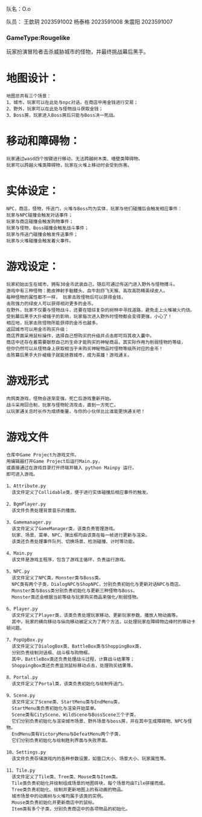 队名：O.o

队员：
王歆玥 2023591002
杨泰格 2023591008
朱震阳 2023591007


### GameType:Rougelike
玩家扮演冒险者击杀威胁城市的怪物，并最终挑战幕后黑手。

# 地图设计：
    地图总共有三个场景：
    1、城市，玩家可以在此处与npc对话，在商店中用金钱进行交易；
    2、野外，玩家可以在此处与怪物战斗获取金钱；
    3、Boss房，玩家进入Boss房后只能与Boss决一死战。

# 移动和障碍物：
    玩家通过wasd四个按键进行移动，无法跨越树木类、墙壁类障碍物。
    玩家可以跨越火堆类障碍物，玩家在火堆上移动时会受到伤害。

# 实体设定：
    NPC，商店，怪物，传送门，火堆与Boss均为实体，玩家与他们碰撞后会触发相应事件：
    玩家与NPC碰撞会触发对话事件；
    玩家与商店碰撞会触发购物事件；
    玩家与怪物、Boss碰撞会触发战斗事件；
    玩家与传送门碰撞会触发传送事件；
    玩家与火堆碰撞会触发着火事件。

# 游戏设定：
    玩家初始出生在城市，拥有30金币武装自己，随后可通过传送门进入野外与怪物搏斗。
    游戏中有三种怪物：脆皮神射手骷髅头、血牛刮痧飞天猴、高攻高防精英绿皮人。
    每种怪物的属性都不一样， 玩家击败怪物后可以获得金钱，
    击败强力的绿皮人可以获得相对更多的金币。
    在野外，玩家不仅要与怪物战斗，还要在错综复杂的树林中寻找道路，避免走上火堆被火灼烧。
    受到幕后黑手大扑棱蛾子的影响，玩家每次进入野外时怪物都会变得更强，小心了！
    相应地，玩家击败怪物所能获得的金币也越多。
    返回城市可以用金币购买升级：
    商店界面采用鼠标操作，选择自己想购买的升级并点击即可将其收入囊中。
    商店中还存在着需要献祭自己的生命才能购买的神秘商品，其实际作用为削弱怪物的等级，
    但你仍然可以从怪物身上获取相当于未购买神秘物品时怪物等级所对应的金币！
    击败幕后黑手大扑棱蛾子就能拯救城市，成为英雄！游戏通关。

# 游戏形式
    肉鸽类游戏，怪物会逐渐变强，死亡后游戏重新开始。
    战斗采用回合制，玩家与怪物轮流攻击，直到一方死亡。
    以玩家通关总时长作为成绩衡量，与你的小伙伴比比谁能更快通关吧！

# 游戏文件
    仓库中Game Project为游戏文件。
    用编辑器打开Game Project后运行Main.py，
    或直接通过在游戏目录打开终端并输入 python Mainpy 运行，
    即可进入游戏。
    
    1、Attribute.py
      该文件定义了Collidable类，便于进行实体碰撞后相应事件的触发。

    2、BgmPlayer.py
      该文件负责处理背景音乐的播放。

    3、Gamemanager.py
      该文件定义了GameManager类，该类负责管理游戏。
      玩家、场景、菜单、NPC、弹出框均由该类在每一帧进行更新与渲染。
      该类还负责处理事件队列、切换场景、检测碰撞、计时等功能。

    4、Main.py
      该文件是游戏主程序，包含了游戏主循环，负责运行游戏。

    5、NPC.py
      该文件定义了NPC类，Monster类与Boss类。
      NPC类有两个子类，DialogNPC与ShopNPC，分别负责初始化与更新对话NPC与商店。
      Monster类与Boss类分别负责初始化与更新三种怪物与Boss。
      Monster类还会根据当前等级与玩家购买商品来强化/削弱怪物。

    6、Player.py
      该文件定义了Player类，该类负责处理玩家移动、更新玩家参数、播放人物动画等。
      其中，玩家的横向移动与纵向移动被定义为了两个方法，以处理玩家在障碍物边缘时的移动卡顿问题。

    7、PopUpBox.py
      该文件定义了DialogBox类、BattleBox类与ShoppingBox类，
      分别负责绘制对话框、战斗框与购物框。
      其中，BattleBox类还负责处理战斗过程，计算战斗结果等；
      ShoppingBox类还负责监测鼠标移动点击，处理购买结果等。

    8、Portal.py
      该文件定义了Portal类，该类负责初始化与绘制传送门。

    9、Scene.py
      该文件定义了Scene类、StartMenu类与EndMenu类，
      StartMenu类负责初始化与渲染开始菜单。
      Scene类有CityScene、WildScene与BossScene三个子类，
      它们分别负责初始化与渲染城市场景、野外场景与boss房，并在其中生成障碍物、NPC与怪物。
      EndMenu类有VictoryMenu与DefeatMenu两个子类，
      它们分别负责初始化与绘制胜利界面与失败界面。

    10、Settings.py
      该文件负责存储游戏内的各种参数设置，如窗口大小、场景大小、玩家属性等。

    11、Tile.py
      该文件定义了Tile类、Tree类、Mouse类与Item类。
      Tile类负责初始化并绘制组成场景的地图砖块，每个场景均由Tile拼接而成。
      Tree类负责初始化、绘制并更新地图上的有动画的物品。
      城市场景中的动画树与火堆均属于该类的实例。
      Mouse类负责初始化并更新商店中的鼠标。
      Item类有多个子类，分别负责商店中的各项物品的初始化。